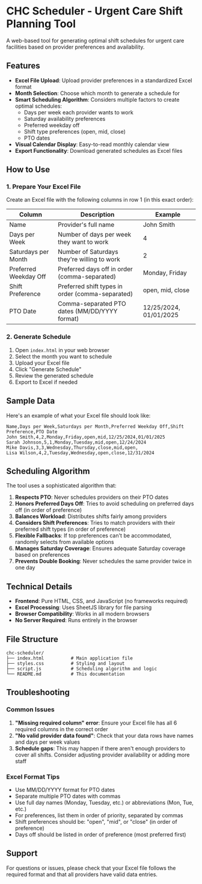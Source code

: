 # CHC Scheduler - Urgent Care Shift Planning Tool

A web-based tool for generating optimal shift schedules for urgent care facilities based on provider preferences and availability.

## Features

- **Excel File Upload**: Upload provider preferences in a standardized Excel format
- **Month Selection**: Choose which month to generate a schedule for
- **Smart Scheduling Algorithm**: Considers multiple factors to create optimal schedules:
  - Days per week each provider wants to work
  - Saturday availability preferences
  - Preferred weekday off
  - Shift type preferences (open, mid, close)
  - PTO dates
- **Visual Calendar Display**: Easy-to-read monthly calendar view
- **Export Functionality**: Download generated schedules as Excel files

## How to Use

### 1. Prepare Your Excel File

Create an Excel file with the following columns in row 1 (in this exact order):

| Column | Description | Example |
|--------|-------------|---------|
| Name | Provider's full name | John Smith |
| Days per Week | Number of days per week they want to work | 4 |
| Saturdays per Month | Number of Saturdays they're willing to work | 2 |
| Preferred Weekday Off | Preferred days off in order (comma-separated) | Monday, Friday |
| Shift Preference | Preferred shift types in order (comma-separated) | open, mid, close |
| PTO Date | Comma-separated PTO dates (MM/DD/YYYY format) | 12/25/2024, 01/01/2025 |

### 2. Generate Schedule

1. Open `index.html` in your web browser
2. Select the month you want to schedule
3. Upload your Excel file
4. Click "Generate Schedule"
5. Review the generated schedule
6. Export to Excel if needed

## Sample Data

Here's an example of what your Excel file should look like:

```
Name,Days per Week,Saturdays per Month,Preferred Weekday Off,Shift Preference,PTO Date
John Smith,4,2,Monday,Friday,open,mid,12/25/2024,01/01/2025
Sarah Johnson,5,1,Monday,Tuesday,mid,open,12/24/2024
Mike Davis,3,3,Wednesday,Thursday,close,mid,open,
Lisa Wilson,4,2,Tuesday,Wednesday,open,close,12/31/2024
```

## Scheduling Algorithm

The tool uses a sophisticated algorithm that:

1. **Respects PTO**: Never schedules providers on their PTO dates
2. **Honors Preferred Days Off**: Tries to avoid scheduling on preferred days off (in order of preference)
3. **Balances Workload**: Distributes shifts fairly among providers
4. **Considers Shift Preferences**: Tries to match providers with their preferred shift types (in order of preference)
5. **Flexible Fallbacks**: If top preferences can't be accommodated, randomly selects from available options
6. **Manages Saturday Coverage**: Ensures adequate Saturday coverage based on preferences
7. **Prevents Double Booking**: Never schedules the same provider twice in one day

## Technical Details

- **Frontend**: Pure HTML, CSS, and JavaScript (no frameworks required)
- **Excel Processing**: Uses SheetJS library for file parsing
- **Browser Compatibility**: Works in all modern browsers
- **No Server Required**: Runs entirely in the browser

## File Structure

```
chc-scheduler/
├── index.html          # Main application file
├── styles.css          # Styling and layout
├── script.js           # Scheduling algorithm and logic
└── README.md           # This documentation
```

## Troubleshooting

### Common Issues

1. **"Missing required column" error**: Ensure your Excel file has all 6 required columns in the correct order
2. **"No valid provider data found"**: Check that your data rows have names and days per week values
3. **Schedule gaps**: This may happen if there aren't enough providers to cover all shifts. Consider adjusting provider availability or adding more staff

### Excel Format Tips

- Use MM/DD/YYYY format for PTO dates
- Separate multiple PTO dates with commas
- Use full day names (Monday, Tuesday, etc.) or abbreviations (Mon, Tue, etc.)
- For preferences, list them in order of priority, separated by commas
- Shift preferences should be: "open", "mid", or "close" (in order of preference)
- Days off should be listed in order of preference (most preferred first)

## Support

For questions or issues, please check that your Excel file follows the required format and that all providers have valid data entries.
